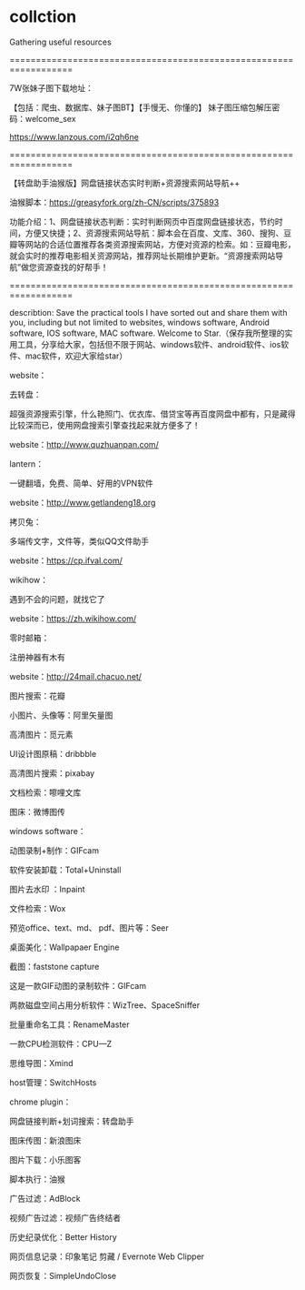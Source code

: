 # collction
Gathering useful resources

==================================================================

7W张妹子图下载地址：

【包括：爬虫、数据库、妹子图BT】【手慢无、你懂的】
妹子图压缩包解压密码：welcome_sex

https://www.lanzous.com/i2qh6ne

==================================================================

【转盘助手油猴版】网盘链接状态实时判断+资源搜索网站导航++

油猴脚本：https://greasyfork.org/zh-CN/scripts/375893

功能介绍：1、网盘链接状态判断：实时判断网页中百度网盘链接状态，节约时间，方便又快捷；2、资源搜索网站导航：脚本会在百度、文库、360、搜狗、豆瓣等网站的合适位置推荐各类资源搜索网站，方便对资源的检索。如：豆瓣电影，就会实时的推荐电影相关资源网站，推荐网址长期维护更新。“资源搜索网站导航”做您资源查找的好帮手！

==================================================================

describtion:
Save the practical tools I have sorted out and share them with you, including but not limited to websites, windows software, Android software, IOS software, MAC software. Welcome to Star.（保存我所整理的实用工具，分享给大家，包括但不限于网站、windows软件、android软件、ios软件、mac软件，欢迎大家给star）

website：

去转盘：

超强资源搜索引擎，什么艳照门、优衣库、借贷宝等再百度网盘中都有，只是藏得比较深而已，使用网盘搜索引擎查找起来就方便多了！

website：http://www.quzhuanpan.com/

lantern：

一键翻墙，免费、简单、好用的VPN软件

website：http://www.getlandeng18.org

拷贝兔：

多端传文字，文件等，类似QQ文件助手

website：https://cp.ifval.com/

wikihow：

遇到不会的问题，就找它了

website：https://zh.wikihow.com/

零时邮箱：

注册神器有木有

website：http://24mail.chacuo.net/

图片搜索：花瓣

小图片、头像等：阿里矢量图

高清图片：觅元素

UI设计图原稿：dribbble

高清图片搜索：pixabay

文档检索：嚓哩文库

图床：微博图传

windows software：

动图录制+制作：GIFcam

软件安装卸载：Total+Uninstall

图片去水印 ：Inpaint

文件检索：Wox 

预览office、text、md、 pdf、图片等：Seer

桌面美化：Wallpapaer Engine 

截图：faststone capture

这是一款GIF动图的录制软件：GIFcam

两款磁盘空间占用分析软件：WizTree、SpaceSniffer

批量重命名工具：RenameMaster

一款CPU检测软件：CPU—Z

思维导图：Xmind 

host管理：SwitchHosts

chrome plugin：

网盘链接判断+划词搜索：转盘助手

图床传图：新浪图床

图片下载：小乐图客

脚本执行：油猴

广告过滤：AdBlock

视频广告过滤：视频广告终结者

历史纪录优化：Better History

网页信息记录：印象笔记 剪藏 / Evernote Web Clipper

网页恢复：SimpleUndoClose

